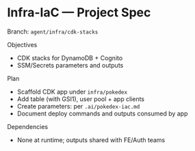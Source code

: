 # Infra-IaC — Project Spec

Branch: `agent/infra/cdk-stacks`

Objectives
- CDK stacks for DynamoDB + Cognito
- SSM/Secrets parameters and outputs

Plan
- Scaffold CDK app under `infra/pokedex`
- Add table (with GSI1), user pool + app clients
- Create parameters: per `.ai/pokedex-iac.md`
- Document deploy commands and outputs consumed by app

Dependencies
- None at runtime; outputs shared with FE/Auth teams
